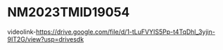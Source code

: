 # NM2023TMID19054
videolink-https://drive.google.com/file/d/1-tLuFVYIS5Pp-t4TqDhl_3yjin-9IT2G/view?usp=drivesdk
